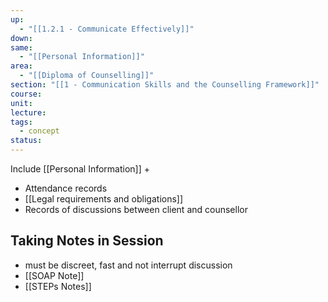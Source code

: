 ```yaml
---
up:
  - "[[1.2.1 - Communicate Effectively]]"
down: 
same:
  - "[[Personal Information]]"
area:
  - "[[Diploma of Counselling]]"
section: "[[1 - Communication Skills and the Counselling Framework]]"
course: 
unit: 
lecture: 
tags:
  - concept
status:
---
```

Include [[Personal Information]]
+

- Attendance records
- [[Legal requirements and obligations]]
- Records of discussions between client and counsellor

## Taking Notes in Session
- must be discreet, fast and not interrupt discussion
- [[SOAP Note]]
- [[STEPs Notes]]